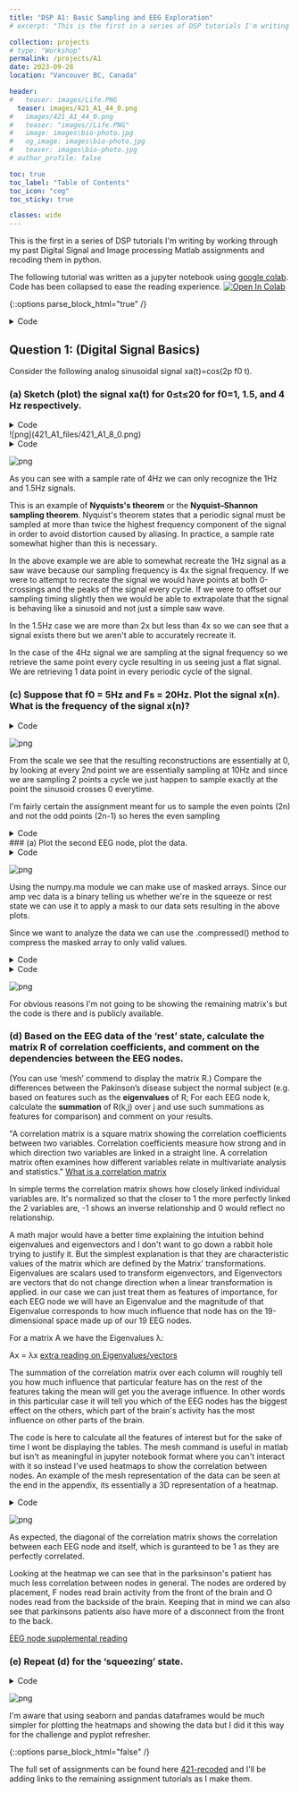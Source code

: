 ```yaml
---
title: "DSP A1: Basic Sampling and EEG Exploration"
# excerpt: "This is the first in a series of DSP tutorials I'm writing by working through my past Digital Signal and Image processing course work and "

collection: projects
# type: "Workshop"
permalink: /projects/A1
date: 2023-09-28
location: "Vancouver BC, Canada"

header:
#   teaser: images/Life.PNG
  teaser: images/421_A1_44_0.png
#   images/421_A1_44_0.png
#   teaser: "images//Life.PNG"
#   image: images\bio-photo.jpg
#   og_image: images\bio-photo.jpg
#   teaser: images\bio-photo.jpg
# author_profile: false

toc: true
toc_label: "Table of Contents"
toc_icon: "cog"
toc_sticky: true

classes: wide
---
```

This is the first in a series of DSP tutorials I'm writing by working through my past Digital Signal and Image processing Matlab assignments and recoding them in python.

The following tutorial was written as a jupyter notebook using [google colab](https://colab.research.google.com/). Code has been collapsed to ease the reading experience.
<a href="https://colab.research.google.com/github/amunwes/421-recoded/blob/main/421_A1.ipynb" target="_parent"><img src="https://colab.research.google.com/assets/colab-badge.svg" alt="Open In Colab"/></a>


{::options parse_block_html="true" /}

<details><summary markdown="span">Code</summary>
```python
from google.colab import drive
drive.mount("/content/gdrive", force_remount=True)
```
    Mounted at /content/gdrive

```python
import numpy as np
import matplotlib.pyplot as plt
import math
```
</details>

## Question 1: (Digital Signal Basics)
Consider the following analog sinusoidal signal xa(t)=cos(2p f0 t).

### (a) Sketch (plot) the signal xa(t) for 0≤t≤20 for f0=1, 1.5, and 4 Hz respectively.
<details><summary markdown="span">Code</summary>
```python
# setting our time
t = np.arange(0, 20, 0.05)
# setting the frequencies of interest
f1 = 1
f2 = 1.5
f3 = 4

# Using built-in trigonometric function we can directly plot
Y1 = np.cos(2*np.pi*f1*t)
Y2 = np.cos(2*np.pi*f2*t)
Y3 = np.cos(2*np.pi*f3*t)

fig, ax = plt.subplots(3, 1, figsize=(10, 5), layout='constrained')
fig.suptitle('Signals')

ax[0].set_title('f0 = 1Hz', fontsize='medium')
ax[0].plot(t,Y1)

ax[1].set_title('f0 = 1.5Hz', fontsize='medium')
ax[1].plot(t,Y2)

ax[2].set_title('f0 = 4Hz', fontsize='medium')
ax[2].plot(t,Y3)

plt.show()
```
</details>

![png](421_A1_files/421_A1_6_0.png)


### (b) For the sample rate Fs = 4Hz, plot the digital signal x(n) for 0≤n≤99. Explain the similarities and differences among the various plots (for f0=1, 1.5, and 4 Hz respectively).

<details><summary markdown="span">Code</summary>
```python
# setting the frequencies of interest
f1 = 1
f2 = 1.5
f3 = 4
fs = 4
# setting our time
t = np.arange(0, 25, 0.05)
ts = np.arange(0, 25, 1/fs) # 4 points a second for 25 seconds = 100 points or 0<n<99

# Using built-in trigonometric function we can directly plot
Y1 = np.cos(2*np.pi*f1*t)
Y2 = np.cos(2*np.pi*f2*t)
Y3 = np.cos(2*np.pi*f3*t)
Y1s = np.cos(2*np.pi*f1*ts)
Y2s = np.cos(2*np.pi*f2*ts)
Y3s = np.cos(2*np.pi*f3*ts)

fig, ax = plt.subplots(3, 1, figsize=(10, 5), layout='constrained')
fig.suptitle('Signals')

ax[0].set_title('f0 = 1Hz', fontsize='medium')
ax[0].plot(t,Y1, ts,Y1s, 'r*')

ax[1].set_title('f0 = 1.5Hz', fontsize='medium')
ax[1].plot(t,Y2, ts,Y2s,'r*')

ax[2].set_title('f0 = 4Hz', fontsize='medium')
ax[2].plot(t,Y3, ts,Y3s, 'r*')

plt.show()
```
</details>
![png](421_A1_files/421_A1_8_0.png)
<details><summary markdown="span">Code</summary>
```python
fig, ax = plt.subplots(3, 1, figsize=(10, 5), layout='constrained')
fig.suptitle('Digital Signals')

ax[0].set_title('f0 = 1Hz', fontsize='medium')
ax[0].stem(ts, Y1s, basefmt = '')
# ax[0].plot(ts, Y1s, 'g')

ax[1].set_title('f0 = 1.5Hz', fontsize='medium')
ax[1].stem(ts, Y2s, basefmt = '')
# ax[1].plot(ts, Y2s, 'g')

ax[2].set_title('f0 = 4Hz', fontsize='medium')
ax[2].stem(ts, Y3s, basefmt = '')
# ax[2].plot(ts, Y3s, 'g')

plt.show()
```
</details>

![png](421_A1_files/421_A1_9_0.png)

<details><summary markdown="span">Code</summary>
```python
fig, ax = plt.subplots(3, 1, figsize=(10, 5), layout='constrained')
fig.suptitle('Digital Signals reconstructed')

ax[0].set_title('f0 = 1Hz', fontsize='medium')
ax[0].plot(ts, Y1s, 'g')

ax[1].set_title('f0 = 1.5Hz', fontsize='medium')
ax[1].plot(ts, Y2s, 'g')

ax[2].set_title('f0 = 4Hz', fontsize='medium')
ax[2].plot(ts, Y3s, 'g')

plt.show()
```
</details>

![png](421_A1_files/421_A1_10_0.png)


As you can see with a sample rate of 4Hz we can only recognize the 1Hz and 1.5Hz signals. 

This is an example of **Nyquists's theorem** or the **Nyquist–Shannon sampling theorem**.
Nyquist's theorem states that a periodic signal must be sampled at more than twice the highest frequency component of the signal in order to avoid distortion caused by aliasing.
In practice, a sample rate somewhat higher than this is necessary.

In the above example we are able to somewhat recreate the 1Hz signal as a saw wave because our sampling frequency is 4x the signal frequency. If we were to attempt to recreate the signal we would have points at both 0-crossings and the peaks of the signal every cycle. If we were to offset our sampling timing slightly then we would be able to extrapolate that the signal is behaving like a sinusoid and not just a simple saw wave. 

In the 1.5Hz case we are more than 2x but less than 4x so we can see that a signal exists there but we aren't able to accurately recreate it.

In the case of the 4Hz signal we are sampling at the signal frequency so we retrieve the same point every cycle resulting in us seeing just a flat signal. We are retrieving 1 data point in every periodic cycle of the signal.


### (c) Suppose that f0 = 5Hz and Fs = 20Hz. Plot the signal x(n). What is the frequency of the signal x(n)?


<details><summary markdown="span">Code</summary>
```python
# setting the frequencies of interest
f0 = 5
fs = 20
# setting our time
t = np.arange(0, 5, 0.005)
ts = np.arange(0, 100*1/fs, 1/fs) # 100 points or 0<n<99

# Using built-in trigonometric function we can directly plot
Y1 = np.cos(2*np.pi*f0*t)
Y1s = np.cos(2*np.pi*f0*ts)

fig, ax = plt.subplots(3, 1, figsize=(10, 5), layout='constrained')
fig.suptitle('Signals')

ax[0].set_title('5Hz signal', fontsize='medium')
ax[0].plot(t,Y1, ts,Y1s, 'ro')

ax[1].set_title('digital 20Hz sample', fontsize='medium')
ax[1].stem(ts,Y1s, basefmt = '')

ax[2].set_title('5Hz reconstruction', fontsize='medium')
ax[2].plot(ts, Y1s)


plt.show()
```
</details>

![png](421_A1_files/421_A1_13_0.png)

As shown previously since we are sampling at exactly 4x the original signal's frequency the resulting signal is a saw wave seen at the same 5Hz as our original signal.

### (d) Same as in (c), let y(n)=x(2n-1), i.e. by taking the even-numbered samples of x(n), is this a sinusoidal signal? Why? If so, what is its frequency?

<details><summary markdown="span">Code</summary>
```python
# setting the frequencies of interest
f0 = 5
fs = 20
# setting our time
t = np.arange(0, 5, 0.005)
ts = np.arange(0, 100*1/fs, 1/fs) # 100 points or 0<n<99

# Using built-in trigonometric function we can directly plot
Y1 = np.cos(2*np.pi*f0*t)
Y1s = np.cos(2*np.pi*f0*ts)

fig, ax = plt.subplots(3, 1, figsize=(10, 5), layout='constrained')
fig.suptitle('Signals')

ax[0].set_title('5Hz signal', fontsize='medium')
ax[0].plot(t,Y1, ts[1::2], Y1s[1::2], 'ro')

ax[1].set_title('digital 20Hz sample', fontsize='medium')
ax[1].stem(ts[1::2], Y1s[1::2], basefmt = '')

ax[2].set_title('5Hz reconstruction', fontsize='medium')
ax[2].plot(ts[1::2], Y1s[1::2])


plt.show()
```
</details>

![png](421_A1_files/421_A1_16_0.png)


From the scale we see that the resulting reconstructions are essentially at 0, by looking at every 2nd point we are essentially sampling at 10Hz and since we are sampling 2 points a cycle we just happen to sample exactly at the point the sinusoid crosses 0 everytime.

I'm fairly certain the assignment meant for us to sample the even points (2n) and not the odd points (2n-1) so heres the even sampling

<details><summary markdown="span">Code</summary>
```python
fig, ax = plt.subplots(3, 1, figsize=(10, 5), layout='constrained')
fig.suptitle('Signals')

ax[0].set_title('5Hz signal', fontsize='medium')
ax[0].plot(t,Y1, ts[0::2], Y1s[0::2], 'ro')

ax[1].set_title('digital 20Hz sample', fontsize='medium')
ax[1].stem(ts[0::2], Y1s[0::2], basefmt = '')

ax[2].set_title('5Hz reconstruction', fontsize='medium')
ax[2].plot(ts[0::2], Y1s[0::2])


plt.show()
```
</details>

![png](421_A1_files/421_A1_18_0.png)


By doing this we manage to reconstruct the same saw wave coincidentally but we are not sampling any points on the 0 crossing so the best estimation we can make is that this is a saw wave.

This phenomenon of reconstructing digital signals by undersampling is called **aliasing**. When a signal is aliased it essentially means that it is being undersampled and the digital recreation of that signal isnt accurate to what it should be. When we only took odd numbered samples we were given an aliased signal that just looked to be some noise at 0.

Here's another example of aliasing to help demonstrate the concept:

![](421_A1_files\heli.gif){: .align-center}

In this Gif the shutter speed of the camera is recording video at the same speed the helicopter blades are rotating. Because of this the helicopter blades seem to be frozen in place, although they are actually rotating.

## Question 2 (EEG Data Processing and Exploration)
We are given EEG data and asked to process it.

EEG data description:

During the experiment, subjects were seated 2m away from a large computer screen. They were asked to squeeze a pressure responsive bulb with their right hand in order to match vertical target bars on the screen that represented 25 % of maximum voluntary contraction (MVC). The task consisted of 7 squeezing trials, where each trial contained 10 seconds of rest period followed by 2 seconds of squeezing. EEG signals are sampled at 250 Hz.

Please download both [‘pdData.mat’](https://github.com/amunwes/421-recoded/blob/main/Assignment%201/pdData.mat) (the EEG data for a subject with Parkinson’s disease) and [‘normalData.mat’](https://github.com/amunwes/421-recoded/blob/main/Assignment%201/normalData.mat) (the EEG data for a normal subject). Each data file contains three variables:
* data (number of channels x number of timepoints)
* ampVec (1 x number of timepoints); ampVec(t)=1 during squeezing, amp(t)=0 during rest
* channel_name (1xnumber of channels)

<details><summary markdown="span">Code</summary>
```python
# metadata_df = pd.read_table('/content/gdrive/MyDrive/data/imdb_movies_dataset/movie.metadata.tsv', header=None)
# /content/drive/MyDrive/Colab Notebooks/Colab data/normalData.mat
# /content/drive/MyDrive/Colab Notebooks/Colab data/pdData.mat
import scipy.io
import numpy.ma as ma

# Load MATLAB file
normal_data = scipy.io.loadmat('/content/gdrive/MyDrive/Colab Notebooks/Colab data/normalData.mat')
parkinsons_data = scipy.io.loadmat('/content/gdrive/MyDrive/Colab Notebooks/Colab data/pdData.mat')

# dimensions of the data, there are 19 nodes and they've each gathered data for 21000 steps
#19 nodes, 21000 samples
width, length = np.shape(normal_data['data'])

```
</details>
### (a) Plot the second EEG node, plot the data.

<details><summary markdown="span">Code</summary>
```python
# setting our range
n = np.arange(0, length, 1)
CH2_norm = normal_data['data'][1]
CH2_park = parkinsons_data['data'][1]

fig, ax = plt.subplots(2, 1, figsize=(10, 5), layout='constrained')
fig.suptitle('Signals')

ax[0].set_title('Normal EEG Ch2', fontsize='medium')
ax[0].plot(n, CH2_norm)


ax[1].set_title('Parkinson\'s EEG CH2', fontsize='medium')
ax[1].plot(n, CH2_park)


plt.show()

```
</details>

![png](421_A1_files/421_A1_23_0.png)


### (b) Separate the data into the rest part and the squeezing part based on the vector ampVec.


<details><summary markdown="span">Code</summary>
```python
# creating the masks
norm_mask = np.tile(normal_data['ampVec'], (width,1))
park_mask = np.tile(parkinsons_data['ampVec'], (width,1))


norm_rst = ma.masked_array(normal_data['data'], mask=norm_mask, fill_value=0)
park_rst = ma.masked_array(parkinsons_data['data'], mask=park_mask, fill_value=0)

norm_sqz = ma.masked_array(normal_data['data'], mask=np.logical_not(norm_mask), fill_value=0)
park_sqz = ma.masked_array(parkinsons_data['data'], mask=np.logical_not(park_mask), fill_value=0)

fig, ax = plt.subplots(4, 1, figsize=(10, 6), layout='constrained')
fig.suptitle('Signals')

# nsq = len(norm_sqz.compressed())

ax[0].set_title('Normal EEG Ch2 squeeze', fontsize='medium')
ax[0].plot(n, norm_sqz[1].filled())

ax[1].set_title('Parkinson\'s EEG CH2 squeeze', fontsize='medium')
ax[1].plot(n, park_sqz[1].filled())

ax[2].set_title('Normal EEG Ch2 rest', fontsize='medium')
ax[2].plot(n, norm_rst[1].filled())

ax[3].set_title('Parkinson\'s EEG CH2 rest', fontsize='medium')
ax[3].plot(n, park_rst[1].filled())


plt.show()
# squeeze = A.data(:,~~A.ampVec);
# squeezeP = B.data(:,~~B.ampVec);
# rest = A.data(:,~A.ampVec);
# restP = B.data(:,~B.ampVec);
# sl = size(squeeze,2);
# rl = size(rest,2);
```
</details>

![png](421_A1_files/421_A1_25_0.png)


Using the numpy.ma module we can make use of masked arrays.
Since our amp vec data is a binary telling us whether we're in the squeeze or rest state we can use it to apply a mask to our data sets resulting in the above plots.

Since we want to analyze the data we can use the .compressed() method to compress the masked array to only valid values.

<details><summary markdown="span">Code</summary>
```python
fig, ax = plt.subplots(4, 1, figsize=(10, 6), layout='constrained')
fig.suptitle('Signals')

# nsq = len(norm_sqz.compressed())

ax[0].set_title('Normal EEG Ch2 squeeze', fontsize='medium')
ax[0].plot(np.arange(0, len(norm_sqz[1].compressed()), 1), norm_sqz[1].compressed())

ax[1].set_title('Parkinson\'s EEG CH2 squeeze', fontsize='medium')
ax[1].plot(np.arange(0, len(park_sqz[1].compressed()), 1), park_sqz[1].compressed())

ax[2].set_title('Normal EEG Ch2 rest', fontsize='medium')
ax[2].plot(np.arange(0, len(norm_rst[1].compressed()), 1), norm_rst[1].compressed())

ax[3].set_title('Parkinson\'s EEG CH2 rest', fontsize='medium')
ax[3].plot(np.arange(0, len(park_rst[1].compressed()), 1), park_rst[1].compressed())

plt.show()
```
</details>

![png](421_A1_files/421_A1_27_0.png)


### (c) Based on the EEG data of the ‘rest’ state, calculate the covariance matrix C_r; Based on the EEG data of the ‘squeezing’ state, calculate the covariance matrix C_s.

Here we want to calculate the covariance matrix between all 19 of our EEG nodes.

"In probability theory and statistics, a covariance matrix is a square matrix giving the covariance between each pair of elements of a given random vector." [https://en.wikipedia.org/wiki/Covariance_matrix](https://en.wikipedia.org/wiki/Covariance_matrix)

"Covariance is a measure to indicate the extent to which two random variables change in tandem. Correlation is a measure used to represent how strongly two random variables are related to each other. Covariance is nothing but a measure of correlation. Correlation refers to the scaled form of covariance." [source for additional reading](https://www.mygreatlearning.com/blog/covariance-vs-correlation/#:~:text=Covariance%20is%20a%20measure%20to,the%20scaled%20form%20of%20covariance.)

Numpy has a convenient function for calculating this np.cov()


<details><summary markdown="span">Code</summary>
```python
from matplotlib.colors import ListedColormap
wht = ListedColormap(["white"])
#being  lazy i made a white colormap to reuse code ffrom my heatmap plots for matrix plots

xs = range(width)
ys = range(width)

labels = []
for i in normal_data['channel_name']:
  for j in i:
    for k in j:
      labels.append(k)

def format_fn(tick_val, tick_pos):
    if int(tick_val) in xs:
        return labels[int(tick_val)]
    else:
        return ''

```
</details>

<details><summary markdown="span">Code</summary>
```python
C_r = np.cov(norm_rst)
C_s = np.cov(norm_sqz)
C_rp = np.cov(park_rst)
C_sp = np.cov(park_sqz)

print("shapes of covariance matrices between 19 EEG nodes: ")
print("C_s:", np.shape(C_s))
print("C_r:", np.shape(C_r))
print("C_sp:", np.shape(C_sp))
print("C_rp:", np.shape(C_rp))
```
</details>
    shapes of covariance matrices between 19 EEG nodes: 
    C_s: (19, 19)
    C_r: (19, 19)
    C_sp: (19, 19)
    C_rp: (19, 19)
    

<details><summary markdown="span">Code</summary>
```python
fig, ax = plt.subplots(1,2, figsize=(18, 9))

im1 = ax[0].imshow(C_r, cmap=wht)
im2 = ax[1].imshow(C_rp, cmap=wht)
# im.set_clim(-1, 1)
ax[0].grid(False)
# ax.autoscale(False)
ax[0].xaxis.set_major_locator(plt.MaxNLocator(19))
ax[0].yaxis.set_major_locator(plt.MaxNLocator(19))
ax[1].xaxis.set_major_locator(plt.MaxNLocator(19))
ax[1].yaxis.set_major_locator(plt.MaxNLocator(19))

# A FuncFormatter is created automatically.
ax[0].xaxis.set_major_formatter(format_fn)
ax[0].yaxis.set_major_formatter(format_fn)
ax[1].xaxis.set_major_formatter(format_fn)
ax[1].yaxis.set_major_formatter(format_fn)

ax[0].set_title('Covariance matrix of normal EEG at rest', fontsize='large')
ax[1].set_title('Covariance matrix of parkinsons EEG at rest', fontsize='large')

ax[0].hlines(y=np.arange(width+1)- 0.5, xmin=-0.5, xmax=width-0.5)
ax[0].vlines(x=np.arange(width+1) - 0.5, ymin=-0.5, ymax=width-0.5)
ax[1].hlines(y=np.arange(width+1)- 0.5, xmin=-0.5, xmax=width-0.5)
ax[1].vlines(x=np.arange(width+1) - 0.5, ymin=-0.5, ymax=width-0.5)

for i in xs:
    for j in ys:
        ax[0].text(j, i, round(C_r[i, j], 2), ha='center', va='center', color='black', size=8)

for i in xs:
    for j in ys:
        ax[1].text(j, i, round(C_rp[i, j], 2), ha='center', va='center', color='black', size=8)
# cbar = ax[0].figure.colorbar(im1, ax=ax, format='% .2f')
plt.show()
```
</details>

![png](421_A1_files/421_A1_33_0.png)


For obvious reasons I'm not going to be showing the remaining matrix's but the code is there and is publicly available.


### (d) Based on the EEG data of the ‘rest’ state, calculate the matrix R of correlation coefficients, and comment on the dependencies between the EEG nodes.
(You can use ‘mesh’ commend to display the matrix R.) Compare the differences between the
Pakinson’s disease subject the normal subject (e.g. based on features such as the
**eigenvalues** of R; For each EEG node k, calculate the **summation** of R(k,j) over j and use
such summations as features for comparison) and comment on your results.

"A correlation matrix is a square matrix showing the correlation coefficients between two variables. Correlation coefficients measure how strong and in which direction two variables are linked in a straight line. A correlation matrix often examines how different variables relate in multivariate analysis and statistics." [What is a correlation matrix](https://www.questionpro.com/blog/correlation-matrix/#:~:text=A%20correlation%20matrix%20is%20a%20square%20matrix%20showing%20the%20correlation,in%20multivariate%20analysis%20and%20statistics.)

In simple terms the correlation matrix shows how closely linked individual variables are. It's normalized so that the closer to 1 the more perfectly linked the 2 variables are, -1 shows an inverse relationship and 0 would reflect no relationship.

A math major would have a better time explaining the intuition behind eigenvalues and eigenvectors and I don't want to go down a rabbit hole trying to justify it. But the simplest explanation is that they are characteristic values of the matrix which are defined by the Matrix' transformations.
Eigenvalues are scalars used to transform eigenvectors, and Eigenvectors are vectors that do not change direction when a linear transformation is applied. in our case we can just treat them as features of importance, for each EEG node we will have an Eigenvalue and the magnitude of that Eigenvalue corresponds to how much influence that node has on the 19-dimensional space made up of our 19 EEG nodes.

For a matrix A we have the Eigenvalues λ:

Ax = λx [extra reading on Eigenvalues/vectors](https://byjus.com/maths/eigen-values/#:~:text=Eigenvalue%20Definition&text=In%20Mathematics%2C%20an%20eigenvector%20corresponds,of%20the%20transformation%20is%20negative.)

The summation of the correlation matrix over each column will roughly tell you how much influence that particular feature has on the rest of the features taking the mean will get you the average influence. In other words in this particular case it will tell you which of the EEG nodes has the biggest effect on the others, which part of the brain's activity has the most influence on other parts of the brain.

The code is here to calculate all the features of interest but for the sake of time I wont be displaying the tables. The mesh command is useful in matlab but isn't as meaningful in jupyter notebook format where you can't interact with it so instead I've used heatmaps to show the correlation between nodes. An example of the mesh representation of the data can be seen at the end in the appendix, its essentially a 3D representation of a heatmap.

<details><summary markdown="span">Code</summary>
```python
# R correlation matrix
R_r = np.corrcoef(norm_rst)
R_s = np.corrcoef(norm_sqz)
R_rp = np.corrcoef(park_rst)
R_sp = np.corrcoef(park_sqz)
# Eigenvalues of R
ER_r,_ = np.linalg.eig(R_r)
ER_rp,_= np.linalg.eig(R_rp)
ER_s,_ = np.linalg.eig(R_s)
ER_sp,_= np.linalg.eig(R_sp)
# summation
S_r = np.sum(R_r, axis=0)
S_rp= np.sum(R_rp, axis=0)
S_s = np.sum(R_s, axis=0)
S_sp= np.sum(R_sp, axis=0)

# print("ER_r: " , ER_r)
# print("ER_rp: " , ER_rp)
# print("ER_s: " , ER_s)
# print("ER_sp: " , ER_sp)

```
</details>
<details><summary markdown="span">Code</summary>
```python
fig, ax = plt.subplots(1,2, figsize=(20, 9))

im1 = ax[0].imshow(R_r, cmap='bwr')
im2 = ax[1].imshow(R_rp, cmap='bwr')
# im.set_clim(-1, 1)
ax[0].grid(False)
# ax.autoscale(False)
ax[0].xaxis.set_major_locator(plt.MaxNLocator(19))
ax[0].yaxis.set_major_locator(plt.MaxNLocator(19))
ax[1].xaxis.set_major_locator(plt.MaxNLocator(19))
ax[1].yaxis.set_major_locator(plt.MaxNLocator(19))

# A FuncFormatter is created automatically.
ax[0].xaxis.set_major_formatter(format_fn)
ax[0].yaxis.set_major_formatter(format_fn)
ax[1].xaxis.set_major_formatter(format_fn)
ax[1].yaxis.set_major_formatter(format_fn)

ax[0].set_title('Correlation heatmap of normal EEG at rest', fontsize='large')
ax[1].set_title('Correlation heatmap of parkinsons EEG at rest', fontsize='large')

for i in xs:
    for j in ys:
        ax[0].text(j, i, round(R_r[i, j], 2), ha='center', va='center', color='black', size=8)

for i in xs:
    for j in ys:
        ax[1].text(j, i, round(R_rp[i, j], 2), ha='center', va='center', color='black', size=8)


cbar = ax[0].figure.colorbar(im1, ax=ax, format='% .2f')
plt.show()
```
</details>

![png](421_A1_files/421_A1_39_0.png)


As expected, the diagonal of the correlation matrix shows the correlation between each EEG node and itself, which is guranteed to be 1 as they are perfectly correlated.

Looking at the heatmap we can see that in the parksinson's patient has much less correlation between nodes in general. The nodes are ordered by placement, F nodes read brain activity from the front of the brain and O nodes read from the backside of the brain. Keeping that in mind we can also see that parkinsons patients also have more of a disconnect from the front to the back.

[EEG node supplemental reading](https://en.wikipedia.org/wiki/10%E2%80%9320_system_(EEG))


### (e) Repeat (d) for the ‘squeezing’ state.

<details><summary markdown="span">Code</summary>
```python
fig, ax = plt.subplots(1,2, figsize=(20, 9))

im1 = ax[0].imshow(R_s, cmap='bwr')
im2 = ax[1].imshow(R_sp, cmap='bwr')
# im.set_clim(-1, 1)
ax[0].grid(False)
# ax.autoscale(False)
ax[0].xaxis.set_major_locator(plt.MaxNLocator(19))
ax[0].yaxis.set_major_locator(plt.MaxNLocator(19))
ax[1].xaxis.set_major_locator(plt.MaxNLocator(19))
ax[1].yaxis.set_major_locator(plt.MaxNLocator(19))

# A FuncFormatter is created automatically.
ax[0].xaxis.set_major_formatter(format_fn)
ax[0].yaxis.set_major_formatter(format_fn)
ax[1].xaxis.set_major_formatter(format_fn)
ax[1].yaxis.set_major_formatter(format_fn)

ax[0].set_title('Correlation heatmap of normal EEG during squeeze', fontsize='large')
ax[1].set_title('Correlation heatmap of parkinsons EEG during squeeze', fontsize='large')

for i in xs:
    for j in ys:
        ax[0].text(j, i, round(R_s[i, j], 2), ha='center', va='center', color='black', size=8)

for i in xs:
    for j in ys:
        ax[1].text(j, i, round(R_sp[i, j], 2), ha='center', va='center', color='black', size=8)


cbar = ax[1].figure.colorbar(im1, ax=ax, format='% .2f')
plt.show()
```
</details>

![png](421_A1_files/421_A1_42_0.png)


## Appendix

<details><summary markdown="span">Code</summary>
```python

from matplotlib import cm
from matplotlib.ticker import LinearLocator

fig, ax = plt.subplots(subplot_kw={"projection": "3d"}, figsize=(10,10) )

# Make data.
X = np.arange(0, 19, 1)
Y = np.arange(0, 19, 1)
X, Y = np.meshgrid(X, Y)
Z = R_r
# R = np.sqrt(X**2 + Y**2)
# Z = np.sin(R)

# Plot the surface.
surf = ax.plot_surface(X, Y, Z, cmap='bwr',
                       linewidth=0, antialiased=False)

# Customize the z axis.
# ax.set_zlim(-1.01, 1.01)
# ax.zaxis.set_major_locator(LinearLocator(10))
ax.xaxis.set_major_locator(plt.MaxNLocator(19))
ax.yaxis.set_major_locator(plt.MaxNLocator(19))
# A StrMethodFormatter is used automatically
# ax.zaxis.set_major_formatter('{x:.02f}')
ax.xaxis.set_major_formatter(format_fn)
ax.yaxis.set_major_formatter(format_fn)

# Add a color bar which maps values to colors.
fig.colorbar(surf, shrink=0.5, aspect=5)

plt.show()
```
</details>

![png](421_A1_files/421_A1_44_0.png)


I'm aware that using seaborn and pandas dataframes would be much simpler for plotting the heatmaps and showing the data but I did it this way for the challenge and pyplot refresher.


{::options parse_block_html="false" /}

The full set of assignments can be found here [421-recoded](https://github.com/amunwes/421-recoded/tree/main) and I'll be adding links to the remaining assignment tutorials as I make them.
